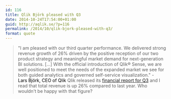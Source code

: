 ```yaml
---
id: 116
title: Qlik Björk pleased with Q3
date: 2014-10-24T17:54:00+01:00
guid: http://aqlik.se/?p=116
permalink: /2014/10/qlik-bjork-pleased-with-q3/
format: quote
---
```

>"I am pleased with our third quarter performance. We delivered strong revenue growth of 26% driven by the positive reception of our two product strategy and meaningful market demand for next-generation BI solutions. [...] With the official introduction of Qlik® Sense, we are well positioned to meet the needs of the expanded market we see for both guided analytics and governed self-service visualization." - <span style="color: #000000;">Lars Björk, CEO of Qlik</span>
Qlik released its <a href="Http://investor.qlik.com/releasedetail.cfm?ReleaseID=877920">financial report for Q3</a> and I read that total revenue is up 26% compared to last year. Who wouldn't be happy with that figure?